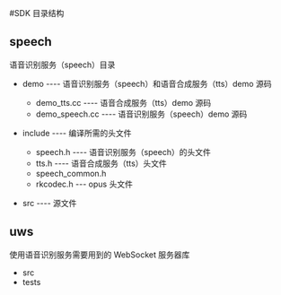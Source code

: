 #SDK 目录结构

## speech

语音识别服务（speech）目录

- demo  ---- 语音识别服务（speech）和语音合成服务（tts）demo 源码
  - demo_tts.cc    ----  语音合成服务（tts）demo 源码
  - demo_speech.cc    ---- 语音识别服务（speech）demo 源码


- include  ---- 编译所需的头文件
  - speech.h  ----  语音识别服务（speech）的头文件
  - tts.h  ----  语音合成服务（tts）头文件 
  - speech_common.h   
  - rkcodec.h    --- opus 头文件


- src  ---- 源文件

## uws 

使用语音识别服务需要用到的 WebSocket 服务器库 

- src
- tests



